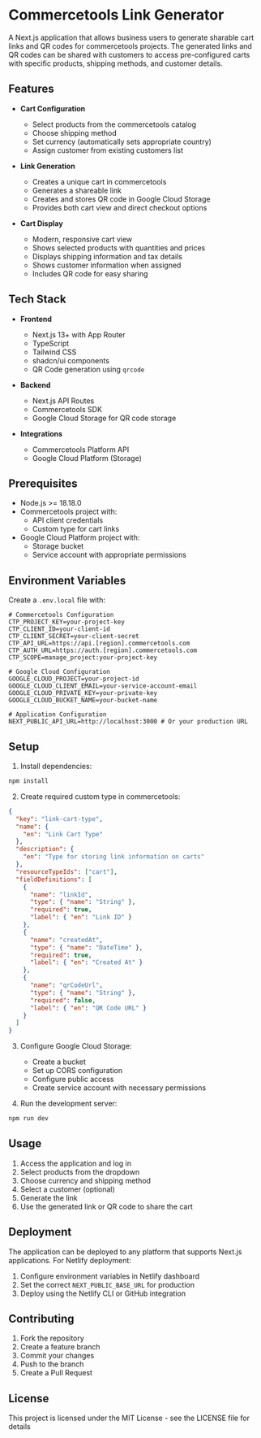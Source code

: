 # Commercetools Link Generator

A Next.js application that allows business users to generate sharable cart links and QR codes for commercetools projects. The generated links and QR codes can be shared with customers to access pre-configured carts with specific products, shipping methods, and customer details.

## Features

- **Cart Configuration**
  - Select products from the commercetools catalog
  - Choose shipping method
  - Set currency (automatically sets appropriate country)
  - Assign customer from existing customers list
  
- **Link Generation**
  - Creates a unique cart in commercetools
  - Generates a shareable link
  - Creates and stores QR code in Google Cloud Storage
  - Provides both cart view and direct checkout options

- **Cart Display**
  - Modern, responsive cart view
  - Shows selected products with quantities and prices
  - Displays shipping information and tax details
  - Shows customer information when assigned
  - Includes QR code for easy sharing

## Tech Stack

- **Frontend**
  - Next.js 13+ with App Router
  - TypeScript
  - Tailwind CSS
  - shadcn/ui components
  - QR Code generation using `qrcode`

- **Backend**
  - Next.js API Routes
  - Commercetools SDK
  - Google Cloud Storage for QR code storage

- **Integrations**
  - Commercetools Platform API
  - Google Cloud Platform (Storage)

## Prerequisites

- Node.js >= 18.18.0
- Commercetools project with:
  - API client credentials
  - Custom type for cart links
- Google Cloud Platform project with:
  - Storage bucket
  - Service account with appropriate permissions

## Environment Variables

Create a `.env.local` file with:

```env
# Commercetools Configuration
CTP_PROJECT_KEY=your-project-key
CTP_CLIENT_ID=your-client-id
CTP_CLIENT_SECRET=your-client-secret
CTP_API_URL=https://api.[region].commercetools.com
CTP_AUTH_URL=https://auth.[region].commercetools.com
CTP_SCOPE=manage_project:your-project-key

# Google Cloud Configuration
GOOGLE_CLOUD_PROJECT=your-project-id
GOOGLE_CLOUD_CLIENT_EMAIL=your-service-account-email
GOOGLE_CLOUD_PRIVATE_KEY=your-private-key
GOOGLE_CLOUD_BUCKET_NAME=your-bucket-name

# Application Configuration
NEXT_PUBLIC_API_URL=http://localhost:3000 # Or your production URL
```

## Setup

1. Install dependencies:
```bash
npm install
```

2. Create required custom type in commercetools:
```json
{
  "key": "link-cart-type",
  "name": {
    "en": "Link Cart Type"
  },
  "description": {
    "en": "Type for storing link information on carts"
  },
  "resourceTypeIds": ["cart"],
  "fieldDefinitions": [
    {
      "name": "linkId",
      "type": { "name": "String" },
      "required": true,
      "label": { "en": "Link ID" }
    },
    {
      "name": "createdAt",
      "type": { "name": "DateTime" },
      "required": true,
      "label": { "en": "Created At" }
    },
    {
      "name": "qrCodeUrl",
      "type": { "name": "String" },
      "required": false,
      "label": { "en": "QR Code URL" }
    }
  ]
}
```

3. Configure Google Cloud Storage:
   - Create a bucket
   - Set up CORS configuration
   - Configure public access
   - Create service account with necessary permissions

4. Run the development server:
```bash
npm run dev
```

## Usage

1. Access the application and log in
2. Select products from the dropdown
3. Choose currency and shipping method
4. Select a customer (optional)
5. Generate the link
6. Use the generated link or QR code to share the cart

## Deployment

The application can be deployed to any platform that supports Next.js applications. For Netlify deployment:

1. Configure environment variables in Netlify dashboard
2. Set the correct `NEXT_PUBLIC_BASE_URL` for production
3. Deploy using the Netlify CLI or GitHub integration

## Contributing

1. Fork the repository
2. Create a feature branch
3. Commit your changes
4. Push to the branch
5. Create a Pull Request

## License

This project is licensed under the MIT License - see the LICENSE file for details
